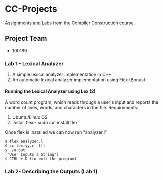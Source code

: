 # CC-Projects
Assignments and Labs from the Compiler Construction course.

## Project Team
  * 100189

### Lab 1 - Lexical Analyzer
1) A simple lexical analyzer implementation in C++
2) An automatic lexical analyzer implementation using Flex (Bonus)

#### Running the Lexical Analyzer using Lex (2)
A word count program, which reads through a user's input and reports the number of lines, words, and characters in the file.
Requirements:
1) Ubuntu/Linux OS
2) Install flex - sudo apt install flex

Once flex is installed we can now run "analyzer.l" <br>
  ```
  $ flex analyzer.l
  $ cc lex.yy.c -lfl
  $ ./a.out
  ["User Inputs a String"]
  $ CTRL + D (to exit the program)
  ```

### Lab 2- Describing the Outputs (Lab 1)

